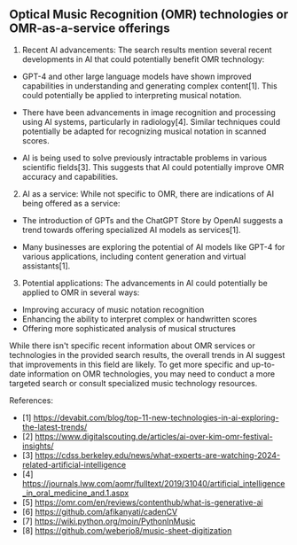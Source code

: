 ## Optical Music Recognition (OMR) technologies or OMR-as-a-service offerings

1. Recent AI advancements:
The search results mention several recent developments in AI that could potentially benefit OMR technology:

- GPT-4 and other large language models have shown improved capabilities in understanding and generating complex content[1]. This could potentially be applied to interpreting musical notation.

- There have been advancements in image recognition and processing using AI systems, particularly in radiology[4]. Similar techniques could potentially be adapted for recognizing musical notation in scanned scores.

- AI is being used to solve previously intractable problems in various scientific fields[3]. This suggests that AI could potentially improve OMR accuracy and capabilities.

2. AI as a service:
While not specific to OMR, there are indications of AI being offered as a service:

- The introduction of GPTs and the ChatGPT Store by OpenAI suggests a trend towards offering specialized AI models as services[1].

- Many businesses are exploring the potential of AI models like GPT-4 for various applications, including content generation and virtual assistants[1].

3. Potential applications:
The advancements in AI could potentially be applied to OMR in several ways:

- Improving accuracy of music notation recognition
- Enhancing the ability to interpret complex or handwritten scores
- Offering more sophisticated analysis of musical structures

While there isn't specific recent information about OMR services or technologies in the provided search results, the overall trends in AI suggest that improvements in this field are likely. To get more specific and up-to-date information on OMR technologies, you may need to conduct a more targeted search or consult specialized music technology resources.

References:

- [1] https://devabit.com/blog/top-11-new-technologies-in-ai-exploring-the-latest-trends/
- [2] https://www.digitalscouting.de/articles/ai-over-kim-omr-festival-insights/
- [3] https://cdss.berkeley.edu/news/what-experts-are-watching-2024-related-artificial-intelligence
- [4] https://journals.lww.com/aomr/fulltext/2019/31040/artificial_intelligence_in_oral_medicine_and.1.aspx
- [5] https://omr.com/en/reviews/contenthub/what-is-generative-ai
- [6] https://github.com/afikanyati/cadenCV
- [7] https://wiki.python.org/moin/PythonInMusic
- [8] https://github.com/weberjo8/music-sheet-digitization
